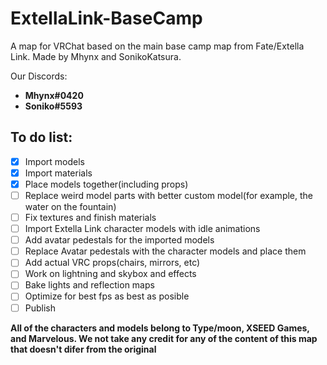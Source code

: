 # ExtellaLink-BaseCamp
A map for VRChat based on the main base camp map from Fate/Extella Link. Made by Mhynx and SonikoKatsura.

Our Discords:
 - **Mhynx#0420**
 - **Soniko#5593**

## To do list:

- [x] Import models
- [x] Import materials
- [x] Place models together(including props)
- [ ] Replace weird model parts with better custom model(for example, the water on the fountain)
- [ ] Fix textures and finish materials
- [ ] Import Extella Link character models with idle animations
- [ ] Add avatar pedestals for the imported models
- [ ] Replace Avatar pedestals with the character models and place them
- [ ] Add actual VRC props(chairs, mirrors, etc)
- [ ] Work on lightning and skybox and effects
- [ ] Bake lights and reflection maps
- [ ] Optimize for best fps as best as posible
- [ ] Publish

**__All of the characters and models belong to Type/moon, XSEED Games, and Marvelous. We not take any credit for any of the content of this map that doesn't difer from the original__**
